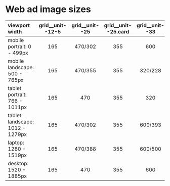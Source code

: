 # Web ad image sizes

| viewport width 					| grid__unit--12-5	| grid__unit--25 	| grid__unit--25.card	| grid__unit--33	| grid__unit--33.card	| grid__unit--50	| grid__unit--66	| grid__unit--100	|
| :---								| :---:				| :---:				| :---:					| :---:				| :---:					| :---:				| :---:				| :---:				|
| mobile portrait: 0 - 499px		| 165 				| 470/302			| 355 					| 600				| 						| 1125/726			| 					| 966/598			|
| mobile landscape: 500 - 765px		| 165 				| 470/355			| 355 					| 320/228			| 						| 1125/726			| 					| 966/728			|
| tablet portrait: 766 - 1011px		| 165 				| 470				| 355 					| 320 				| 						| 1125				| 					| 966				|
| tablet landscape: 1012 - 1279px	| 165 				| 470/302			| 355 					| 600/393			| 						| 1125/749			| 					| 1858/1246			|
| laptop: 1280 - 1519px				| 165 				| 470/388			| 355 					| 600/500			| 						| 1125/944			| 					| 1858/1560			|
| desktop: 1520 - 1885px			| 165 				| 470				| 355 					| 600 				| 						| 1125				| 					| 1858				|

